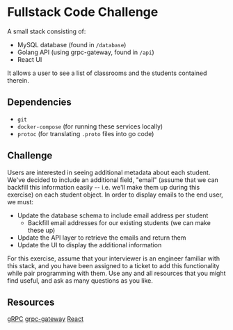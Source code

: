 # Fullstack Code Challenge
A small stack consisting of:
- MySQL database (found in `/database`)
- Golang API (using grpc-gateway, found in `/api`) 
- React UI

It allows a user to see a list of classrooms and the students contained therein.

## Dependencies
- `git`
- `docker-compose` (for running these services locally)
- `protoc` (for translating `.proto` files into go code)

## Challenge
Users are interested in seeing additional metadata about each student. We've decided to include an additional field, "email" (assume that we can backfill this information easily -- i.e. we'll make them up during this exercise) on each student object. In order to display emails to the end user, we must:
- Update the database schema to include email address per student
  - Backfill email addresses for our existing students (we can make these up)
- Update the API layer to retrieve the emails and return them
- Update the UI to display the additional information

For this exercise, assume that your interviewer is an engineer familiar with this stack, and you have been assigned to a ticket to add this functionality while pair programming with them. Use any and all resources that you might find useful, and ask as many questions as you like.

## Resources
[gRPC](https://grpc.io/)
[grpc-gateway](https://github.com/grpc-ecosystem/grpc-gateway)
[React](https://reactjs.org/)
